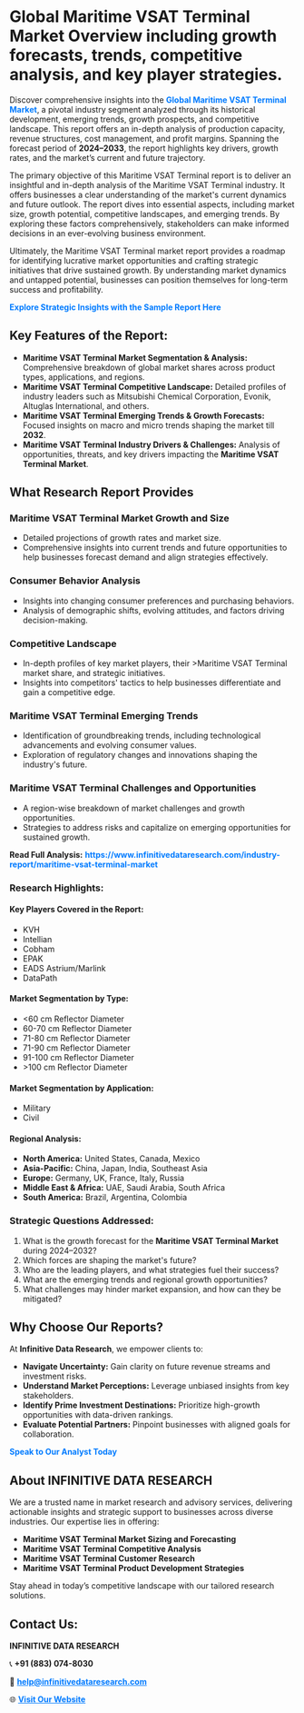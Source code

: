 <h1>Global Maritime VSAT Terminal Market Overview including growth forecasts, trends, competitive analysis, and key player strategies.</h1>
<p>
Discover comprehensive insights into the 
<a href="https://www.infinitivedataresearch.com/industry-report/maritime-vsat-terminal-market" rel="dofollow" style="color: #007BFF; text-decoration: none;"><strong>Global Maritime VSAT Terminal Market</strong></a>, a pivotal industry segment analyzed through its historical development, emerging trends, growth prospects, and competitive landscape. This report offers an in-depth analysis of production capacity, revenue structures, cost management, and profit margins. Spanning the forecast period of <strong>2024–2033</strong>, the report highlights key drivers, growth rates, and the market’s current and future trajectory.
</p>
<p>
The primary objective of this Maritime VSAT Terminal report is to deliver an insightful and in-depth analysis of the Maritime VSAT Terminal industry. It offers businesses a clear understanding of the market's current dynamics and future outlook. The report dives into essential aspects, including market size, growth potential, competitive landscapes, and emerging trends. By exploring these factors comprehensively, stakeholders can make informed decisions in an ever-evolving business environment.
</p>
<p>
Ultimately, the Maritime VSAT Terminal market report provides a roadmap for identifying lucrative market opportunities and crafting strategic initiatives that drive sustained growth. By understanding market dynamics and untapped potential, businesses can position themselves for long-term success and profitability.
</p>
<p>
<a href="https://www.infinitivedataresearch.com/request-sample/reportId=106251" style="color: #007BFF; text-decoration: none;"><strong>Explore Strategic Insights with the Sample Report Here</strong></a>
</p>

<h2>Key Features of the Report:</h2>
<ul>
<li><strong>Maritime VSAT Terminal Market Segmentation & Analysis:</strong> Comprehensive breakdown of global market shares across product types, applications, and regions.</li>
<li><strong>Maritime VSAT Terminal Competitive Landscape:</strong> Detailed profiles of industry leaders such as Mitsubishi Chemical Corporation, Evonik, Altuglas International, and others.</li>
<li><strong>Maritime VSAT Terminal Emerging Trends & Growth Forecasts:</strong> Focused insights on macro and micro trends shaping the market till <strong>2032</strong>.</li>
<li><strong>Maritime VSAT Terminal Industry Drivers & Challenges:</strong> Analysis of opportunities, threats, and key drivers impacting the <strong>Maritime VSAT Terminal Market</strong>.</li>
</ul>

<h2>What Research Report Provides</h2>
<h3>Maritime VSAT Terminal Market Growth and Size</h3>
<ul>
<li>Detailed projections of growth rates and market size.</li>
<li>Comprehensive insights into current trends and future opportunities to help businesses forecast demand and align strategies effectively.</li>
</ul>

<h3>Consumer Behavior Analysis</h3>
<ul>
<li>Insights into changing consumer preferences and purchasing behaviors.</li>
<li>Analysis of demographic shifts, evolving attitudes, and factors driving decision-making.</li>
</ul>

<h3>Competitive Landscape</h3>
<ul>
<li>In-depth profiles of key market players, their >Maritime VSAT Terminal market share, and strategic initiatives.</li>
<li>Insights into competitors' tactics to help businesses differentiate and gain a competitive edge.</li>
</ul>

<h3>Maritime VSAT Terminal Emerging Trends</h3>
<ul>
<li>Identification of groundbreaking trends, including technological advancements and evolving consumer values.</li>
<li>Exploration of regulatory changes and innovations shaping the industry's future.</li>
</ul>

<h3>Maritime VSAT Terminal Challenges and Opportunities</h3>
<ul>
<li>A region-wise breakdown of market challenges and growth opportunities.</li>
<li>Strategies to address risks and capitalize on emerging opportunities for sustained growth.</li>
</ul>
<p><strong>Read Full Analysis:</strong> <a href="https://www.infinitivedataresearch.com/industry-report/maritime-vsat-terminal-market" rel="dofollow" style="color: #007BFF; text-decoration: none;"><strong>https://www.infinitivedataresearch.com/industry-report/maritime-vsat-terminal-market</strong></a></p>
<h3>Research Highlights:</h3>
<h4>Key Players Covered in the Report:</h4>
<ul><li>KVH</li><li>Intellian</li><li>Cobham</li><li>EPAK</li><li>EADS Astrium/Marlink</li><li>DataPath</li></ul>
<h4>Market Segmentation by Type:</h4>
<ul><li>&lt;60 cm Reflector Diameter</li><li>60-70 cm Reflector Diameter</li><li>71-80 cm Reflector Diameter</li><li>71-90 cm Reflector Diameter</li><li>91-100 cm Reflector Diameter</li><li>&gt;100 cm Reflector Diameter</li></ul>
<h4>Market Segmentation by Application:</h4>
<ul><li>Military</li><li>Civil</li></ul>

<h4>Regional Analysis:</h4>
<ul>
<li><strong>North America:</strong> United States, Canada, Mexico</li>
<li><strong>Asia-Pacific:</strong> China, Japan, India, Southeast Asia</li>
<li><strong>Europe:</strong> Germany, UK, France, Italy, Russia</li>
<li><strong>Middle East & Africa:</strong> UAE, Saudi Arabia, South Africa</li>
<li><strong>South America:</strong> Brazil, Argentina, Colombia</li>
</ul>

<h3>Strategic Questions Addressed:</h3>
<ol>
<li>What is the growth forecast for the <strong>Maritime VSAT Terminal Market</strong> during 2024–2032?</li>
<li>Which forces are shaping the market's future?</li>
<li>Who are the leading players, and what strategies fuel their success?</li>
<li>What are the emerging trends and regional growth opportunities?</li>
<li>What challenges may hinder market expansion, and how can they be mitigated?</li>
</ol>

<h2>Why Choose Our Reports?</h2>
<p>At <strong>Infinitive Data Research</strong>, we empower clients to:</p>
<ul>
<li><strong>Navigate Uncertainty:</strong> Gain clarity on future revenue streams and investment risks.</li>
<li><strong>Understand Market Perceptions:</strong> Leverage unbiased insights from key stakeholders.</li>
<li><strong>Identify Prime Investment Destinations:</strong> Prioritize high-growth opportunities with data-driven rankings.</li>
<li><strong>Evaluate Potential Partners:</strong> Pinpoint businesses with aligned goals for collaboration.</li>
</ul>
<p><a href="https://www.infinitivedataresearch.com/industry-report/maritime-vsat-terminal-market" rel="dofollow" style="color: #007BFF; text-decoration: none;"><strong>Speak to Our Analyst Today</strong></a></p>

<h2>About INFINITIVE DATA RESEARCH</h2>
<p>We are a trusted name in market research and advisory services, delivering actionable insights and strategic support to businesses across diverse industries. Our expertise lies in offering:</p>
<ul>
<li><strong>Maritime VSAT Terminal Market Sizing and Forecasting</strong></li>
<li><strong>Maritime VSAT Terminal Competitive Analysis</strong></li>
<li><strong>Maritime VSAT Terminal Customer Research</strong></li>
<li><strong>Maritime VSAT Terminal Product Development Strategies</strong></li>
</ul>
<p>Stay ahead in today’s competitive landscape with our tailored research solutions.</p>

<h2>Contact Us:</h2>
<p><strong>INFINITIVE DATA RESEARCH</strong></p>
<p>📞 <strong>+91 (883) 074-8030</strong></p>
<p>📧 <strong><a href="mailto:help@infinitivedataresearch.com" style="color: #007BFF;">help@infinitivedataresearch.com</a></strong></p>
<p>🌐 <strong><a href="https://www.infinitivedataresearch.com" rel="dofollow" style="color: #007BFF;">Visit Our Website</a></strong></p>